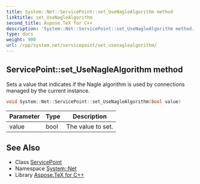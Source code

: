 ```yaml
---
title: System::Net::ServicePoint::set_UseNagleAlgorithm method
linktitle: set_UseNagleAlgorithm
second_title: Aspose.TeX for C++
description: 'System::Net::ServicePoint::set_UseNagleAlgorithm method. Sets a value that indicates if the Nagle algorithm is used by connections managed by the current instance in C++.'
type: docs
weight: 900
url: /cpp/system.net/servicepoint/set_usenaglealgorithm/
---
```

## ServicePoint::set_UseNagleAlgorithm method


Sets a value that indicates if the Nagle algorithm is used by connections managed by the current instance.

```cpp
void System::Net::ServicePoint::set_UseNagleAlgorithm(bool value)
```


| Parameter | Type | Description |
| --- | --- | --- |
| value | bool | The value to set. |

## See Also

* Class [ServicePoint](../)
* Namespace [System::Net](../../)
* Library [Aspose.TeX for C++](../../../)
